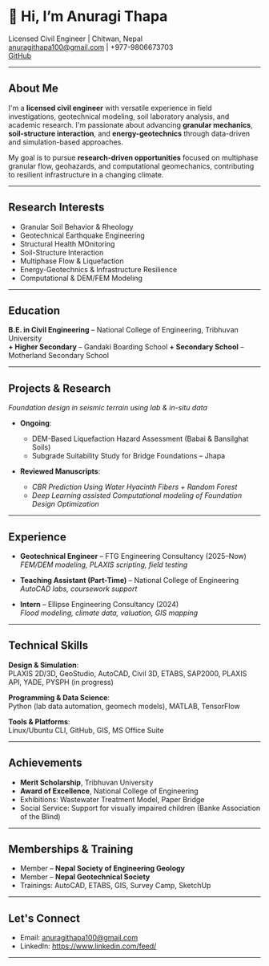 
# 👋 Hi, I’m Anuragi Thapa

 Licensed Civil Engineer |  Chitwan, Nepal  
 anuragithapa100@gmail.com |  +977-9806673703  
 [GitHub](https://github.com/AnuragiT100)

---

##  About Me

I'm a **licensed civil engineer** with versatile experience in field investigations, geotechnical modeling, soil laboratory analysis, and academic research. I'm passionate about advancing **granular mechanics**, **soil-structure interaction**, and **energy-geotechnics** through data-driven and simulation-based approaches.

My goal is to pursue **research-driven opportunities** focused on multiphase granular flow, geohazards, and computational geomechanics, contributing to resilient infrastructure in a changing climate.

---

##  Research Interests

-  Granular Soil Behavior & Rheology  
-  Geotechnical Earthquake Engineering
-  Structural Health MOnitoring
-  Soil-Structure Interaction  
-  Multiphase Flow & Liquefaction  
-  Energy-Geotechnics & Infrastructure Resilience  
-  Computational & DEM/FEM Modeling

---

##  Education

**B.E. in Civil Engineering** – National College of Engineering, Tribhuvan University  
**+ Higher Secondary** – Gandaki Boarding School 
**+ Secondary School** – Motherland Secondary School 

---

##  Projects & Research

  *Foundation design in seismic terrain using lab & in-situ data*  
- **Ongoing**:  
  - DEM-Based Liquefaction Hazard Assessment (Babai & Bansilghat Soils)  
  - Subgrade Suitability Study for Bridge Foundations – Jhapa

- **Reviewed Manuscripts**:  
  - *CBR Prediction Using Water Hyacinth Fibers + Random Forest*  
  - *Deep Learning assisted Computational modeling of  Foundation Design Optimization*

---

##  Experience

- **Geotechnical Engineer** – FTG Engineering Consultancy (2025–Now)  
  *FEM/DEM modeling, PLAXIS scripting, field testing*

- **Teaching Assistant (Part-Time)** – National College of Engineering  
  *AutoCAD labs, coursework support*


- **Intern** – Ellipse Engineering Consultancy (2024)  
  *Flood modeling, climate data, valuation, GIS mapping*

---

## Technical Skills

**Design & Simulation**:  
PLAXIS 2D/3D, GeoStudio, AutoCAD, Civil 3D, ETABS, SAP2000, PLAXIS API, YADE, PYSPH (in progress)

**Programming & Data Science**:  
Python (lab data automation, geomech models), MATLAB, TensorFlow

**Tools & Platforms**:  
Linux/Ubuntu CLI, GitHub, GIS, MS Office Suite

---

## Achievements

-  **Merit Scholarship**, Tribhuvan University  
-  **Award of Excellence**, National College of Engineering 
-  Exhibitions: Wastewater Treatment Model, Paper Bridge  
-  Social Service: Support for visually impaired children (Banke Association of the Blind)

---

## Memberships & Training

- Member – **Nepal Society of Engineering Geology**  
- Member – **Nepal Geotechnical Society**  
-  Trainings: AutoCAD, ETABS, GIS, Survey Camp, SketchUp

---

## Let's Connect

-  Email: anuragithapa100@gmail.com  
-  LinkedIn: https://www.linkedin.com/feed/


---



<!--
**AnuragiT100/AnuragiT100** is a ✨ _special_ ✨ repository because its `README.md` (this file) appears on your GitHub profile.

Here are some ideas to get you started:

- 🔭 I’m currently working on ...
- 🌱 I’m currently learning ...
- 👯 I’m looking to collaborate on ...
- 🤔 I’m looking for help with ...
- 💬 Ask me about ...
- 📫 How to reach me: ...
- 😄 Pronouns: ...
- ⚡ Fun fact: ...
-->
